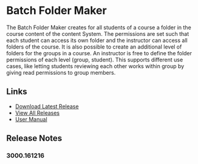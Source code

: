 # Batch Folder Maker

The Batch Folder Maker creates for all students of a course a folder in the course content of the content System. The permissions are set such that each
student can access its own folder and the instructor can access all folders of the course. It is also possible to create an additional level of folders for the groups in a course. An instructor is free to define the folder permissions of each level (group, student). This supports different use cases, like letting students reviewing each other works within group by giving read permissions to group members.

## Links
- [Download Latest Release](https://github.com/rijksuniversiteit-groningen/b2-BatchFolderMaker/releases/latest)
- [View All Releases](https://github.com/rijksuniversiteit-groningen/b2-BatchFolderMaker/releases)
- [User Manual](UserManual.pdf)

## Release Notes

### 3000.161216

